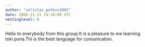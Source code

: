 ```yaml
---
author: "velislav_petkov2003"
date: 2008-11-21 14:10:08 UTC
nestinglevel: 0
---
```

Hello to everybody from this group.It is a pleasure to me learning  
toki pona.Thi is the best language for comunication.